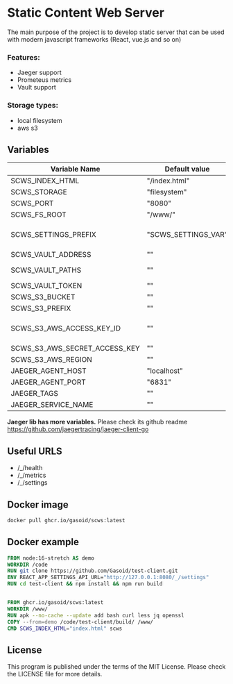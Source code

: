 # Static Content Web Server
The main purpose of the project is to develop static server that can be used with modern javascript frameworks (React, vue.js and so on)


### Features:
- Jaeger support
- Prometeus metrics
- Vault support


### Storage types:
- local filesystem
- aws s3


## Variables

| Variable Name  | Default value | Description |
| ------------- | ------------- | ------------- |
| SCWS_INDEX_HTML | "/index.html" | index file |
| SCWS_STORAGE | "filesystem" |storage type: filesystem, s3 |
| SCWS_PORT | "8080" | port |
| SCWS_FS_ROOT | "/www/" | root path for filesystem |
| SCWS_SETTINGS_PREFIX | "SCWS_SETTINGS_VAR" | prefix for env variables, which will be exposed for client, you can get it from /_/settings as json. e.g. SCWS_SETTINGS_VAR_WEBSITE="mycoolwebsite" |
| SCWS_VAULT_ADDRESS | "" | vault address, e.g. http://vault:8200/ |
| SCWS_VAULT_PATHS | "" | list of paths, e.g. "secrets/aws/scws,secrets/aws/scws2" |
| SCWS_VAULT_TOKEN | "" | vault token |
| SCWS_S3_BUCKET | "" | s3 bucket where content is |
| SCWS_S3_PREFIX | "" | s3 prefix where content is |
| SCWS_S3_AWS_ACCESS_KEY_ID | "" | please set up SCWS_S3_AWS_ACCESS_KEY_ID, SCWS_S3_AWS_SECRET_ACCESS_KEY and AWS_REGION if storage type is "s3" |
| SCWS_S3_AWS_SECRET_ACCESS_KEY | "" |  |
| SCWS_S3_AWS_REGION | "" | REGION |
| JAEGER_AGENT_HOST | "localhost" | jaeger host |
| JAEGER_AGENT_PORT | "6831" | jaeger port |
| JAEGER_TAGS | "" | jaeger tags |
| JAEGER_SERVICE_NAME | "" | jaeger service name |

**Jaeger lib has more variables.** Please check its github readme https://github.com/jaegertracing/jaeger-client-go


## Useful URLS
- /_/health
- /_/metrics
- /_/settings


## Docker image
```bash
docker pull ghcr.io/gasoid/scws:latest
```

## Docker example

```dockerfile
FROM node:16-stretch AS demo
WORKDIR /code
RUN git clone https://github.com/Gasoid/test-client.git
ENV REACT_APP_SETTINGS_API_URL="http://127.0.0.1:8080/_/settings"
RUN cd test-client && npm install && npm run build


FROM ghcr.io/gasoid/scws:latest
WORKDIR /www/
RUN apk --no-cache --update add bash curl less jq openssl
COPY --from=demo /code/test-client/build/ /www/
CMD SCWS_INDEX_HTML="index.html" scws
```


## License
This program is published under the terms of the MIT License. Please check the LICENSE file for more details.
